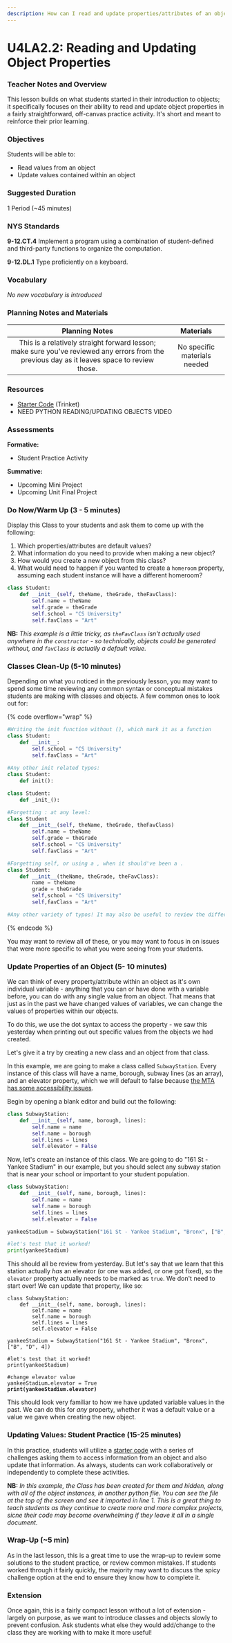 ```yaml
---
description: How can I read and update properties/attributes of an object?
---
```


# U4LA2.2: Reading and Updating Object Properties

### Teacher Notes and Overview

This lesson builds on what students started in their introduction to objects; it specifically focuses on their ability to read and update object properties in a fairly straightforward, off-canvas practice activity. It's short and meant to reinforce their prior learning.

### Objectives

Students will be able to:

* Read values from an object
* Update values contained within an object

### Suggested Duration

1 Period (\~45 minutes)

### NYS Standards

**9-12.CT.4** Implement a program using a combination of student-defined and third-party functions to organize the computation.

**9-12.DL.1** Type proficiently on a keyboard.

### Vocabulary

_No new vocabulary is introduced_

### Planning Notes and Materials

|                                                                Planning Notes                                                                |           Materials          |
| :------------------------------------------------------------------------------------------------------------------------------------------: | :--------------------------: |
| This is a relatively straight forward lesson; make sure you've reviewed any errors from the previous day as it leaves space to review those. | No specific materials needed |

### Resources

* [Starter Code](https://trinket.io/library/trinkets/5c082734e7) (Trinket)
* NEED PYTHON READING/UPDATING OBJECTS VIDEO

### Assessments

**Formative:**

* Student Practice Activity

**Summative:**

* Upcoming Mini Project
* Upcoming Unit Final Project

### Do Now/Warm Up (3 - 5 minutes)

Display this Class to your students and ask them to come up with the following:

1. Which properties/attributes are default values?
2. What information do you need to provide when making a new object?
3. How would you create a new object from this class?
4. What would need to happen if you wanted to create a `homeroom` property, assuming each student instance will have a different homeroom?

```python
class Student:
    def __init__(self, theName, theGrade, theFavClass):
        self.name = theName
        self.grade = theGrade
        self.school = "CS University"
        self.favClass = "Art"
```

**NB:** _This example is a little tricky, as `theFavClass` isn't actually used anywhere in the `constructor` - so technically, objects could be generated without, and `favClass` is actually a default value._

### Classes Clean-Up (5-10 minutes)

Depending on what you noticed in the previously lesson, you may want to spend some time reviewing any common syntax or conceptual mistakes students are making with classes and objects. A few common ones to look out for:

{% code overflow="wrap" %}
```python
#Writing the init function without (), which mark it as a function
class Student:
    def __init__:
        self.school = "CS University"
        self.favClass = "Art"
        
#Any other init related typos:
class Student:
    def init():

class Student:
    def _init_():

#Forgetting : at any level:
class Student
    def __init__(self, theName, theGrade, theFavClass)
        self.name = theName
        self.grade = theGrade
        self.school = "CS University"
        self.favClass = "Art"

#Forgetting self, or using a , when it should've been a .
class Student:
    def __init__(theName, theGrade, theFavClass):
        name = theName
        grade = theGrade
        self,school = "CS University"
        self,favClass = "Art"

#Any other variety of typos! It may also be useful to review the difference btween a Class and a single object, and specifically the idea that class names are Capitalized while variables holidng objects are not.
```
{% endcode %}

You may want to review all of these, or you may want to focus in on issues that were more specific to what you were seeing from your students.

### Update Properties of an Object (5- 10 minutes)

We can think of every property/attribute within an object as it's own individual variable - anything that you can or have done with a variable before, you can do with any single value from an object. That means that just as in the past we have changed values of variables, we can change the values of properties within our objects.

To do this, we use the dot syntax to access the property - we saw this yesterday when printing out out specific values from the objects we had created.

Let's give it a try by creating a new class and an object from that class.&#x20;

In this example, we are going to make a class called `SubwayStation`. Every instance of this class will have a name, borough, subway lines (as an array), and an elevator property, which we will default to false because [the MTA has some accessibility issues](https://www.nytimes.com/2022/06/22/nyregion/nyc-subway-accessibility-disabilities-elevators.html).

Begin by opening a blank editor and build out the following:

```python
class SubwayStation:
    def __init__(self, name, borough, lines):
        self.name = name
        self.name = borough
        self.lines = lines
        self.elevator = False
```

Now, let's create an instance of this class. We are going to do "161 St - Yankee Stadium" in our example, but you should select any subway station that is near your school or important to your student population.

```python
class SubwayStation:
    def __init__(self, name, borough, lines):
        self.name = name
        self.name = borough
        self.lines = lines
        self.elevator = False

yankeeStadium = SubwayStation("161 St - Yankee Stadium", "Bronx", ["B", "D", 4])

#let's test that it worked!
print(yankeeStadium)
```

This should all be review from yesterday. But let's say that we learn that this station actually _has_ an elevator (or one was added, or one got fixed), so the `elevator` property actually needs to be marked as `true`. We don't need to start over! We can update that property, like so:

<pre class="language-python"><code class="lang-python">class SubwayStation:
    def __init__(self, name, borough, lines):
        self.name = name
        self.name = borough
        self.lines = lines
        self.elevator = False

yankeeStadium = SubwayStation("161 St - Yankee Stadium", "Bronx", ["B", "D", 4])

#let's test that it worked!
print(yankeeStadium)

#change elevator value
yankeeStadium.elevator = True
<strong>print(yankeeStadium.elevator)
</strong></code></pre>

This should look very familiar to how we have updated variable values in the past. We can do this for _any_ property, whether it was a default value or a value we gave when creating the new object.

### Updating Values: Student Practice (15-25 minutes)

In this practice, students will utilize a [starter code](https://trinket.io/library/trinkets/5c082734e7) with a series of challenges asking them to access information from an object and also update that information. As always, students can work collaboratively or independently to complete these activities.

**NB:** _In this example, the Class has been created for them and hidden, along with all of the object instances, in another python file. You can see the file at the top of the screen and see it imported in line 1. This is a great thing to teach students as they continue to create more and more complex projects, sicne their code may become overwhelming if they leave it all in a single document._

### Wrap-Up (\~5 min)

As in the last lesson, this is a great time to use the wrap-up to review some solutions to the student practice, or review common mistakes. If students worked through it fairly quickly, the majority may want to discuss the spicy challenge option at the end to ensure they know how to complete it.

### Extension

Once again, this is a fairly compact lesson without a lot of extension - largely on purpose, as we want to introduce classes and objects slowly to prevent confusion. Ask students what else they would add/change to the class they are working with to make it more useful!
